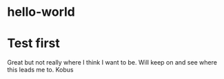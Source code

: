 # hello-world
Test first
======================================
Great but not really where I think I want to be. Will keep on and see where this leads me to.
Kobus
